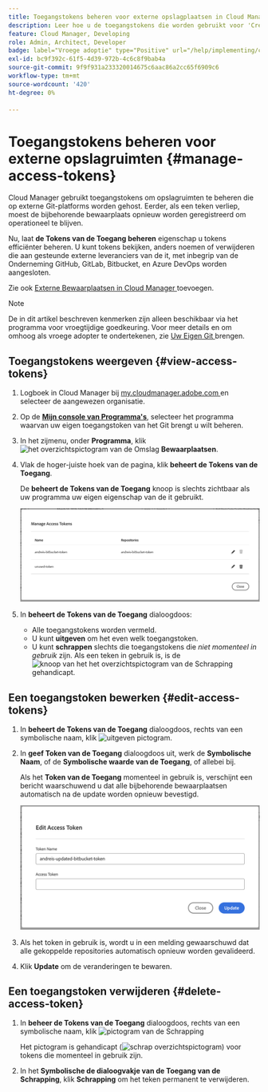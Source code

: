 ```yaml
---
title: Toegangstokens beheren voor externe opslagplaatsen in Cloud Manager
description: Leer hoe u de toegangstokens die worden gebruikt voor 'Create Your Own Git' in AEM Cloud Manager kunt weergeven, bewerken en verwijderen.
feature: Cloud Manager, Developing
role: Admin, Architect, Developer
badge: label="Vroege adoptie" type="Positive" url="/help/implementing/cloud-manager/release-notes/current.md#manage-access-tokens"
exl-id: bc9f392c-61f5-4d39-972b-4c6c8f9bab4a
source-git-commit: 9f9f931a233320014675c6aac86a2cc65f6909c6
workflow-type: tm+mt
source-wordcount: '420'
ht-degree: 0%

---
```


# Toegangstokens beheren voor externe opslagruimten {#manage-access-tokens}

Cloud Manager gebruikt toegangstokens om opslagruimten te beheren die op externe Git-platforms worden gehost. Eerder, als een teken verliep, moest de bijbehorende bewaarplaats opnieuw worden geregistreerd om operationeel te blijven.

Nu, laat **de Tokens van de Toegang beheren** eigenschap u tokens efficiënter beheren. U kunt tokens bekijken, anders noemen of verwijderen die aan gesteunde externe leveranciers van de it, met inbegrip van de Onderneming GitHub, GitLab, Bitbucket, en Azure DevOps worden aangesloten.

Zie ook [ Externe Bewaarplaatsen in Cloud Manager ](/help/implementing/cloud-manager/managing-code/external-repositories.md) toevoegen.

>[!NOTE]
>
>De in dit artikel beschreven kenmerken zijn alleen beschikbaar via het programma voor vroegtijdige goedkeuring. Voor meer details en om omhoog als vroege adopter te ondertekenen, zie [ Uw Eigen Git ](/help/implementing/cloud-manager/release-notes/current.md#gitlab-bitbucket) brengen.

## Toegangstokens weergeven {#view-access-tokens}

1. Logboek in Cloud Manager bij [ my.cloudmanager.adobe.com ](https://my.cloudmanager.adobe.com/) en selecteer de aangewezen organisatie.
1. Op de **[Mijn console van Programma&#39;s](/help/implementing/cloud-manager/navigation.md#my-programs)**, selecteer het programma waarvan uw eigen toegangstoken van het Git brengt u wilt beheren.
1. In het zijmenu, onder **Programma**, klik ![ het overzichtspictogram van de Omslag ](https://spectrum.adobe.com/static/icons/workflow_18/Smock_FolderOutline_18_N.svg) **Bewaarplaatsen**.
1. Vlak de hoger-juiste hoek van de pagina, klik **beheert de Tokens van de Toegang**.

   De **beheert de Tokens van de Toegang** knoop is slechts zichtbaar als uw programma uw eigen eigenschap van de it gebruikt.

   ![ beheert de dialoogdoos die van de Tokens van de Toegang één teken dat actief is en één teken dat inactief is ](/help/implementing/cloud-manager/managing-code/assets/access-tokens-manage.png)

1. In **beheert de Tokens van de Toegang** dialoogdoos:
   * Alle toegangstokens worden vermeld.
   * U kunt **uitgeven** om het even welk toegangstoken.
   * U kunt **schrappen** slechts die toegangstokens die *niet momenteel in gebruik* zijn. Als een teken in gebruik is, is de ![ knoop van het het overzichtspictogram van de Schrapping ](https://spectrum.adobe.com/static/icons/workflow_18/Smock_DeleteOutline_18_N.svg) gehandicapt.

## Een toegangstoken bewerken {#edit-access-tokens}

1. In **beheert de Tokens van de Toegang** dialoogdoos, rechts van een symbolische naam, klik ![ uitgeven pictogram ](https://spectrum.adobe.com/static/icons/workflow_18/Smock_Edit_18_N.svg).
1. In **geef Token van de Toegang** dialoogdoos uit, werk de **Symbolische Naam**, of de **Symbolische waarde van de Toegang**, of allebei bij.

   Als het **Token van de Toegang** momenteel in gebruik is, verschijnt een bericht waarschuwend u dat alle bijbehorende bewaarplaatsen automatisch na de update worden opnieuw bevestigd.

   ![ geef de Token van de Toegang dialoogdoos uit ](/help/implementing/cloud-manager/managing-code/assets/access-tokens-edit.png)

1. Als het token in gebruik is, wordt u in een melding gewaarschuwd dat alle gekoppelde repositories automatisch opnieuw worden gevalideerd.

1. Klik **Update** om de veranderingen te bewaren.

## Een toegangstoken verwijderen {#delete-access-token}

1. In **beheer de Tokens van de Toegang** dialoogdoos, rechts van een symbolische naam, klik ![ pictogram van de Schrapping ](https://spectrum.adobe.com/static/icons/workflow_18/Smock_Delete_18_N.svg)

   Het pictogram is gehandicapt (![ schrap overzichtspictogram ](https://spectrum.adobe.com/static/icons/workflow_18/Smock_DeleteOutline_18_N.svg)) voor tokens die momenteel in gebruik zijn.

1. In het **Symbolische de dialoogvakje van de Toegang van de Schrapping**, klik **Schrapping** om het teken permanent te verwijderen.
